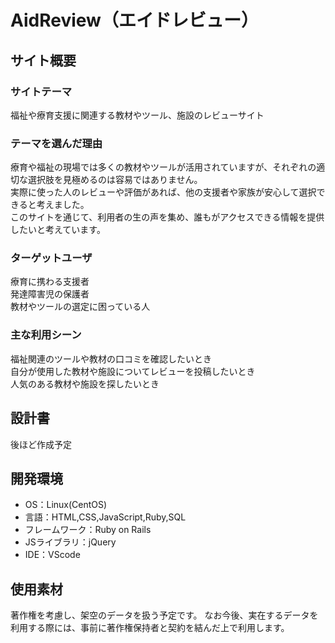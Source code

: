 # AidReview（エイドレビュー）<!--ここにアプリ名を入力-->
<!--​READMEを作成する際は、項目内の【補足説明】は削除して完成させてください。-->
## サイト概要
### サイトテーマ
福祉や療育支援に関連する教材やツール、施設のレビューサイト
### テーマを選んだ理由
療育や福祉の現場では多くの教材やツールが活用されていますが、それぞれの適切な選択肢を見極めるのは容易ではありません。  
実際に使った人のレビューや評価があれば、他の支援者や家族が安心して選択できると考えました。  
このサイトを通じて、利用者の生の声を集め、誰もがアクセスできる情報を提供したいと考えています。

### ターゲットユーザ
療育に携わる支援者  
発達障害児の保護者  
教材やツールの選定に困っている人

### 主な利用シーン
福祉関連のツールや教材の口コミを確認したいとき  
自分が使用した教材や施設についてレビューを投稿したいとき  
人気のある教材や施設を探したいとき

## 設計書
後ほど作成予定
​
## 開発環境
- OS：Linux(CentOS)
- 言語：HTML,CSS,JavaScript,Ruby,SQL
- フレームワーク：Ruby on Rails
- JSライブラリ：jQuery
- IDE：VScode
​
## 使用素材
<!-- - 外部サービスの画像素材・音声素材を使用した場合は、必ずサービス名とURLを明記してください。 -->
<!-- - アプリケーションの実装に使用したgem/bootstrapのリファレンスなどの記載は不要です。 -->
<!-- - 使用しない場合は、使用素材の項目をREADMEから削除してください。 -->
<!-- - 架空の団体・題材を前提にポートフォリオを制作する場合、下記のテンプレートを当項目内に記載しましょう。 -->

著作権を考慮し、架空のデータを扱う予定です。 
なお今後、実在するデータを利用する際には、事前に著作権保持者と契約を結んだ上で利用します。 